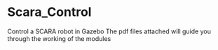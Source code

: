 # Scara_Control
Control a SCARA robot in Gazebo
The pdf files attached will guide you through the working of the modules
